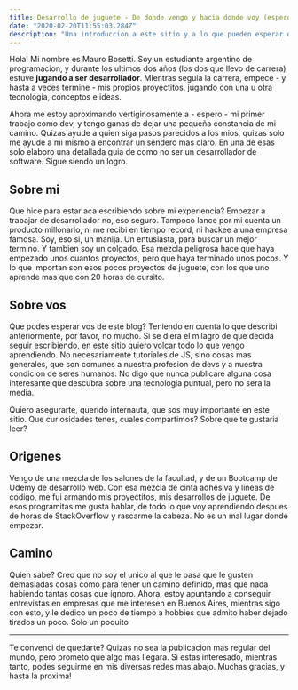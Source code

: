 ```yaml
---
title: Desarrollo de juguete - De donde vengo y hacia donde voy (espero)
date: "2020-02-20T11:55:03.284Z"
description: "Una introduccion a este sitio y a lo que pueden esperar de el. ¿Quien soy yo, y que busco con este blog?"
---
```


Hola! Mi nombre es Mauro Bosetti. Soy un estudiante argentino de programacion, y durante los ultimos dos años (los dos que llevo de carrera) estuve **jugando a ser desarrollador**. Mientras seguia la carrera, empece - y hasta a veces termine - mis propios proyectitos, jugando con una u otra tecnologia, conceptos e ideas.

Ahora me estoy aproximando vertiginosamente a - espero - mi primer trabajo como dev, y tengo ganas de dejar una pequeña constancia de mi camino. Quizas ayude a quien siga pasos parecidos a los mios, quizas solo me ayude a mi mismo a encontrar un sendero mas claro. En una de esas solo elaboro una detallada guia de como no ser un desarrollador de software. Sigue siendo un logro.

## Sobre mi

Que hice para estar aca escribiendo sobre mi experiencia? Empezar a trabajar de desarrollador no, eso seguro. Tampoco lance por mi cuenta un producto millonario, ni me recibi en tiempo record, ni hackee a una empresa famosa. Soy, eso si, un manija. Un entusiasta, para buscar un mejor termino. Y tambien soy un colgado. Esa mezcla peligrosa hace que haya empezado unos cuantos proyectos, pero que haya terminado unos pocos. Y lo que importan son esos pocos proyectos de juguete, con los que uno aprende mas que con 20 horas de cursito.

## Sobre vos

Que podes esperar vos de este blog? Teniendo en cuenta lo que describi anteriormente, por favor, no mucho. Si se diera el milagro de que decida seguir escribiendo, en este sitio quiero volcar todo lo que vengo aprendiendo. No necesariamente tutoriales de JS, sino cosas mas generales, que son comunes a nuestra profesion de devs y a nuestra condicion de seres humanos. No digo que nunca publicare alguna cosa interesante que descubra sobre una tecnologia puntual, pero no sera la media.

Quiero asegurarte, querido internauta, que sos muy importante en este sitio. Que curiosidades tenes, cuales compartimos? Sobre que te gustaria leer?

## Origenes

Vengo de una mezcla de los salones de la facultad, y de un Bootcamp de Udemy de desarrollo web. Con esa mezcla de cinta adhesiva y lineas de codigo, me fui armando mis proyectitos, mis desarrollos de juguete. De esos programitas me gusta hablar, de todo lo que voy aprendiendo despues de horas de StackOverflow y rascarme la cabeza. No es un mal lugar donde empezar.

## Camino

Quien sabe? Creo que no soy el unico al que le pasa que le gusten demasiadas cosas como para tener un camino definido, mas que nada habiendo tantas cosas que ignoro. Ahora, estoy apuntando a conseguir entrevistas en empresas que me interesen en Buenos Aires, mientras sigo con esto, y le dedico un poco de tiempo a hobbies que admito haber dejado tirados un poco. Solo un poquito

---

Te convenci de quedarte? Quizas no sea la publicacion mas regular del mundo, pero prometo que algo mas llegara. Si estas interesado, mientras tanto, podes seguirme en mis diversas redes mas abajo. Muchas gracias, y hasta la proxima!
